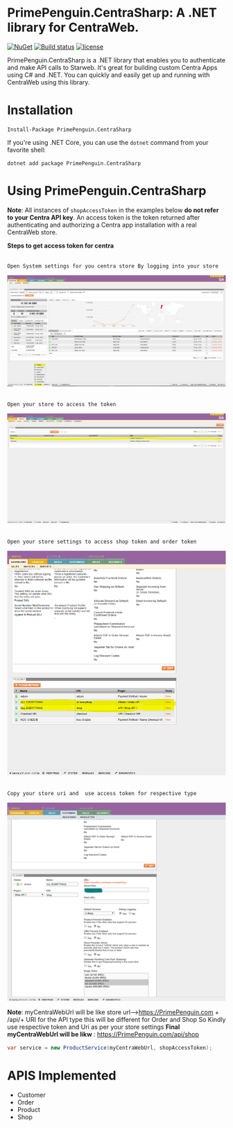#  PrimePenguin.CentraSharp: A .NET library for CentraWeb.

[![NuGet](https://img.shields.io/nuget/v/PrimePenguin.CentraSharp.svg?maxAge=3600)](https://www.nuget.org/packages/PrimePenguin.CentraSharp/)
[![Build status](https://ci.appveyor.com/api/projects/status/xcepplviqd92aepp/branch/master?svg=true)](https://ci.appveyor.com/project/souravthakur1992/primepenguin-centrasharp/branch/master)
[![license](https://img.shields.io/github/license/mashape/apistatus.svg?maxAge=3600)](https://raw.githubusercontent.com/PrimePenguin/PrimePenguin.CentraSharp/master/LICENSE)

PrimePenguin.CentraSharp is a .NET library that enables you to authenticate and make API calls to Starweb. It's great for 
building custom Centra Apps using C# and .NET. You can quickly and easily get up and running with CentraWeb
using this library.

# Installation

```
Install-Package PrimePenguin.CentraSharp
```

If you're using .NET Core, you can use the `dotnet` command from your favorite shell:

```
dotnet add package PrimePenguin.CentraSharp
```

# Using PrimePenguin.CentraSharp

**Note**: All instances of `shopAccessToken` in the examples below **do not refer to your Centra API key**.
An access token is the token returned after authenticating and authorizing a Centra app installation with a
real CentraWeb store.

**Steps to get access token for centra**
```

Open System settings for you centra store By logging into your store

```
<div align="center">
  <img href="#" src="https://raw.githubusercontent.com/PrimePenguin/PrimePenguin.CentraSharp/master/SystemSettings.PNG?s=50&v=4">
</div>

```

Open your store to access the token

```
<div align="center">
  <img href="#" src="https://raw.githubusercontent.com/PrimePenguin/PrimePenguin.CentraSharp/master/OpenStore.PNG">
</div>

```

Open your store settings to access shop token and order token

```
<div align="center">
  <img href="#" src="https://raw.githubusercontent.com/PrimePenguin/PrimePenguin.CentraSharp/master/StoreSettings.PNG">
</div>

```

Copy your store uri and  use access token for respective type

```
<div align="center">
  <img href="#" src="https://raw.githubusercontent.com/PrimePenguin/PrimePenguin.CentraSharp/master/Copysecret.PNG">
</div>

**Note**: myCentraWebUrl will be like store url-->https://PrimePenguin.com + /api/+ URI for the API type this will be different for
 Order and Shop So Kindly use respective token and Uri as per your store settings
**Final myCentraWebUrl will be likw** : https://PrimePenguin.com/api/shop

```cs
var service = new ProductService(myCentraWebUrl, shopAccessToken);
```

# APIS Implemented
- Customer
- Order
- Product
- Shop
